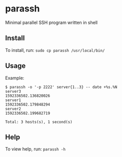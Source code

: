 # parassh

Minimal parallel SSH program written in shell

## Install

To install, run: `sudo cp parassh /usr/local/bin/`

## Usage

Example:
```
$ parassh -o '-p 2222' server{1..3} -- date +%s.%N
server3
1592336502.136820026
server1
1592336502.179848294
server2
1592336502.199682719

Total: 3 hosts(s), 1 second(s)
```

## Help 

To view help, run: `parassh -h`
